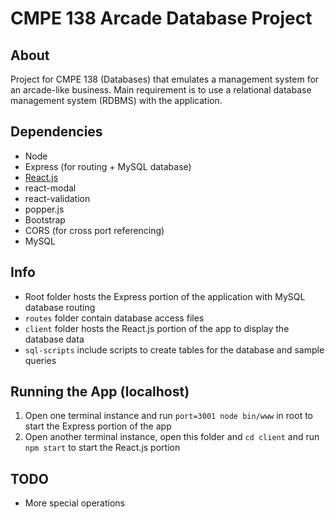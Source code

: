 # CMPE 138 Arcade Database Project
## About
Project for CMPE 138 (Databases) that emulates a management system for an arcade-like business.
Main requirement is to use a relational database management system (RDBMS) with the application.
## Dependencies
- Node
- Express (for routing + MySQL database)
- [React.js](https://github.com/facebook/create-react-app)
- react-modal
- react-validation
- popper.js
- Bootstrap
- CORS (for cross port referencing)
- MySQL

## Info
- Root folder hosts the Express portion of the application with MySQL database routing
- `routes` folder contain database access files
- `client` folder hosts the React.js portion of the app to display the database data
- `sql-scripts` include scripts to create tables for the database and sample queries
## Running the App (localhost)
1. Open one terminal instance and run `port=3001 node bin/www` in root to start the Express portion of the app
2. Open another terminal instance, open this folder and `cd client` and run `npm start` to start the React.js portion

## TODO
- More special operations
